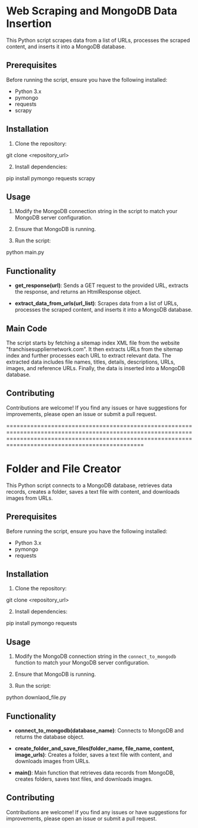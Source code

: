 # Web Scraping and MongoDB Data Insertion

This Python script scrapes data from a list of URLs, processes the scraped content, and inserts it into a MongoDB database.

## Prerequisites

Before running the script, ensure you have the following installed:

- Python 3.x
- pymongo
- requests
- scrapy

## Installation

1. Clone the repository:

git clone <repository_url>


2. Install dependencies:

pip install pymongo requests scrapy


## Usage

1. Modify the MongoDB connection string in the script to match your MongoDB server configuration.

2. Ensure that MongoDB is running.

3. Run the script:

python main.py


## Functionality

- **get_response(url)**: Sends a GET request to the provided URL, extracts the response, and returns an HtmlResponse object.

- **extract_data_from_urls(url_list)**: Scrapes data from a list of URLs, processes the scraped content, and inserts it into a MongoDB database.

## Main Code

The script starts by fetching a sitemap index XML file from the website "franchisesuppliernetwork.com". It then extracts URLs from the sitemap index and further processes each URL to extract relevant data. The extracted data includes file names, titles, details, descriptions, URLs, images, and reference URLs. Finally, the data is inserted into a MongoDB database.

## Contributing

Contributions are welcome! If you find any issues or have suggestions for improvements, please open an issue or submit a pull request.


==========================================================================================================================================================================================================


# Folder and File Creator

This Python script connects to a MongoDB database, retrieves data records, creates a folder, saves a text file with content, and downloads images from URLs.

## Prerequisites

Before running the script, ensure you have the following installed:

- Python 3.x
- pymongo
- requests

## Installation

1. Clone the repository:

git clone <repository_url>

2. Install dependencies:

pip install pymongo requests


## Usage

1. Modify the MongoDB connection string in the `connect_to_mongodb` function to match your MongoDB server configuration.

2. Ensure that MongoDB is running.

3. Run the script:

python downlaod_file.py


## Functionality

- **connect_to_mongodb(database_name)**: Connects to MongoDB and returns the database object.

- **create_folder_and_save_files(folder_name, file_name, content, image_urls)**: Creates a folder, saves a text file with content, and downloads images from URLs.

- **main()**: Main function that retrieves data records from MongoDB, creates folders, saves text files, and downloads images.

## Contributing

Contributions are welcome! If you find any issues or have suggestions for improvements, please open an issue or submit a pull request.


